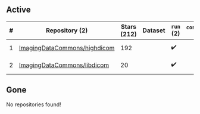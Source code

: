 ## Active
| # | Repository (2) | Stars (212) | Dataset | `run` (2) | `containers-run` | Last Modified |
| --- | --- | --- | --- | --- | --- | --- |
| 1 | [ImagingDataCommons/highdicom](https://github.com/ImagingDataCommons/highdicom) | 192 |  | :heavy_check_mark: |  | 2025-03-27 21:29:04+00:00 |
| 2 | [ImagingDataCommons/libdicom](https://github.com/ImagingDataCommons/libdicom) | 20 |  | :heavy_check_mark: |  | 2025-03-28 09:31:05+00:00 |

## Gone
No repositories found!
